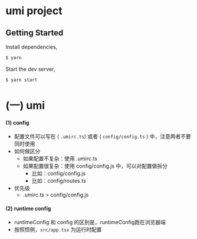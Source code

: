 # umi project

## Getting Started

Install dependencies,

```bash
$ yarn
```

Start the dev server,

```bash
$ yarn start
```

# (一) umi
#### (1) config
- 配置文件可以写在 ( `.umirc.ts`) 或者 ( `config/config.ts` ) 中，注意两者不要同时使用
- 如何做区分
  - 如果配置不复杂：使用 .umirc.ts
  - 如果配置很复杂：使用 config/config.js 中，可以对配置做拆分
    -  比如：config/config.js
    -  比如：config/routes.ts
- 优先级
  - .umirc.ts  >  config/config.js

#### (2) runtime config
- runtimeConfig 和 config 的区别是，runtimeConfig跑在浏览器端
- 按照惯例，`src/app.tsx` 为运行时配置
